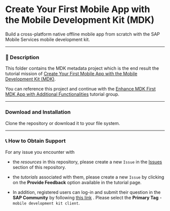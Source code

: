 # Create Your First Mobile App with the Mobile Development Kit (MDK)
Build a cross-platform native offline mobile app from scratch with the SAP Mobile Services mobile development kit.

***
### 📌 Description
This folder contains the MDK metadata project which is the end result the tutorial mission of [Create Your First Mobile App with the Mobile Development Kit (MDK)](https://developers.sap.com/mission.mobile-dev-kit-get-started.html).

You can reference this project and continue with the [Enhance MDK First MDK App with Additional Functionalities](https://developers.sap.com/group.mobile-dev-kit-enhance.html) tutorial group.


***
### Download and Installation

Clone the repository or download it to your file system.

***
### 📞 How to Obtain Support
For any issue you encounter with 
* the *resources* in this repository, please create a new `Issue` in the [Issues](https://github.com/SAP/cloud-mdk-tutorial-samples/issues) section of this repository.
* the *tutorials* associated with them, please create a new `Issue` by clicking on the **Provide Feedback** option available in the tutorial page.

* In addition, registered users can log-in and submit their question in the **SAP Community** by following [this link](https://community.sap.com/t5/forums/postpage/choose-node/true/product-id/73555000100800001081/board-id/technology-questions) .
Please select the **Primary Tag** - `mobile development kit client`.